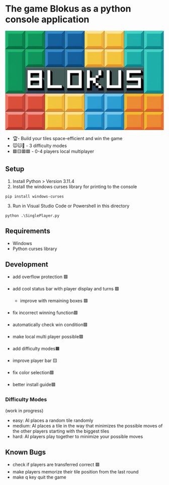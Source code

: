 # The game Blokus as a python console application

![Image](./logo.png)

- 🏆- Build your tiles space-efficient and win the game 
- 🐭🐱🐘 - 3 difficulty modes 
- 🟩🟨🟥🟦 - 0-4 players local multiplayer 

## Setup

1) Install Python > Version 3.11.4
2) Install the windows curses library for printing to the console
```
pip install windows-curses
```
3) Run in Visual Studio Code or Powershell in this directory
```
python .\SinglePlayer.py
```

## Requirements
- Windows
- Python curses library

## Development

- add overflow protection 🟩
- add cool status bar with player display and turns 🟩
    - improve with remaining boxes 🟩
- fix incorrect winning function🟩
- automatically check win condition🟩
- make local multi player possible🟩
- add difficulty modes🟧

- improve player bar 🟨

- fix color selection🟩
- better install guide🟩

### Difficulty Modes
(work in progress)
- easy: AI places a random tile randomly
- medium: AI places a tile in the way that minimizes the possible moves of the other players starting with the biggest tiles
- hard: AI players play together to minimize your possible moves


## Known Bugs
- check if players are transferred correct 🟩
- make players memorize their tile position from the last round
- make q key quit the game